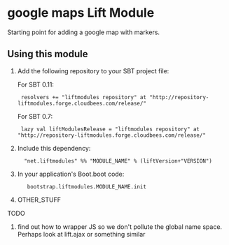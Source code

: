 # google maps Lift Module

Starting point for adding a google map with markers. 

## Using this module

1. Add the following repository to your SBT project file:

    For SBT 0.11:

        resolvers += "liftmodules repository" at "http://repository-liftmodules.forge.cloudbees.com/release/"

    For SBT 0.7:

        lazy val liftModulesRelease = "liftmodules repository" at "http://repository-liftmodules.forge.cloudbees.com/release/"

2. Include this dependency:

         "net.liftmodules" %% "MODULE_NAME" % (liftVersion+"VERSION")

3. In your application's Boot.boot code:

          bootstrap.liftmodules.MODULE_NAME.init

4. OTHER_STUFF




TODO 

1. find out how to wrapper JS so we don't pollute the global name space. Perhaps look at lift.ajax or something similar 
